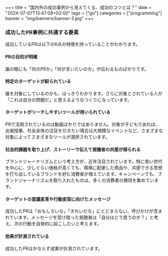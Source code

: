 +++
title = "国内外の成功事例から見えてくる、成功のコツとは？"
date = "2024-07-07T13:47:08+02:00"
tags = ["go"]
categories = ["programming"]
banner = "img/banners/banner-3.jpg"
+++

### 成功したPR事例に共通する要素

成功しているPRは以下の6点の特徴を持っていることがわかります。

#### PRの目的が明確

誰の眼にも「何のPRか」「何が言いたいのか」が伝わるものばかりです。
 
#### 特定のターゲットが絞られている

誰を対象にしているのかも、はっきりわかります。さらに対象とされている人が「これは自分の問題だ」と思えるようなつくりになっています。
 
#### ターゲットがリーチしやすいツールが用いられている

PRで活用されているのは動画ばかりではありません。対象が子どもであれば、出張授業、社会全体の注目を引きたい場合は大規模なイベントなど、さまざまな対象によってさまざまなツールが選択されています。
 
#### 社会的課題を取り上げ、ストーリーで伝えて視聴者の共感が得られる

ブランドジャーナリズムという考え方が、近年注目されています。特に若い世代を中心に、少しぐらい価格が高くても、環境に配慮した商品や、共感できる思想を打ち出しているブランドを好む消費者が増えています。キャンペーンでも、ブランドジャーナリズムを取り入れたものは、多くの消費者の賛同を集めています。
 
#### ターゲットの意識変革や行動変容に向けたメッセージ

成功したPRは「おもしろいな」「きれいだな」にとどまらない、呼びかけが含まれています。メッセージを受け取った視聴者は「自分はどう思うのか？」と考え、次の行動を自発的に起こしたいと考えます。
 
#### 効果が計測されている

成功したPRはかならず成果が計測されています。
